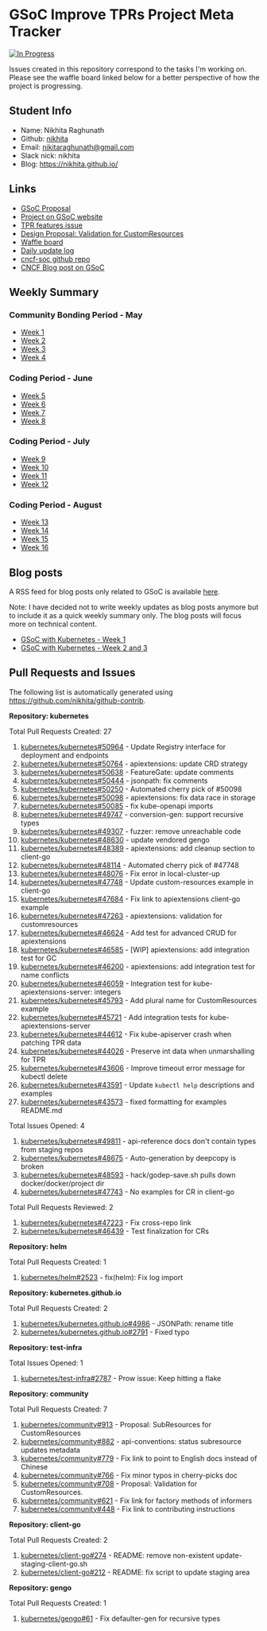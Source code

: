 # GSoC Improve TPRs Project Meta Tracker


[![In Progress](https://badge.waffle.io/nikhita/gsoc-meta-k8s.svg?label=In%20Progress&title=In%20Progress)](http://waffle.io/nikhita/gsoc-meta-k8s)


Issues created in this repository correspond to the tasks I'm working on. Please see the waffle board linked below for a better perspective of how the project is progressing.

## Student Info

+ Name: Nikhita Raghunath
+ Github: [nikhita](https://github.com/nikhita)
+ Email: nikitaraghunath@gmail.com
+ Slack nick: nikhita
+ Blog: https://nikhita.github.io/

## Links

+ [GSoC Proposal](notes/gsoc-proposal.pdf)
+ [Project on GSoC website](https://summerofcode.withgoogle.com/organizations/6540924424290304/#5982049109278720)
+ [TPR features issue](https://github.com/kubernetes/features/issues/95)
+ [Design Proposal: Validation for CustomResources](https://github.com/kubernetes/community/pull/708)
+ [Waffle board](https://waffle.io/nikhita/gsoc-meta-k8s)
+ [Daily update log](https://docs.google.com/document/d/1iCH03_jdyUsBfXKwgZtut7tXVbsl6lgusDt_lXLNNGo/edit?usp=sharing)
+ [cncf-soc github repo](https://github.com/cncf/soc)
+ [CNCF Blog post on GSoC](https://www.cncf.io/blog/2017/05/04/cncf-brings-kubernetes-coredns-opentracing-prometheus-google-summer-code-2017/)

## Weekly Summary

### Community Bonding Period - May

+ [Week 1](weekly/week1.md)
+ [Week 2](weekly/week2.md)
+ [Week 3](weekly/week3.md)
+ [Week 4](weekly/week4.md)

### Coding Period - June

+ [Week 5](weekly/week5.md)
+ [Week 6](weekly/week6.md)
+ [Week 7](weekly/week7.md)
+ [Week 8](weekly/week8.md)

### Coding Period - July

+ [Week 9](weekly/week9.md)
+ [Week 10](weekly/week10.md)
+ [Week 11](weekly/week11.md)
+ [Week 12](weekly/week12.md)

### Coding Period - August

+ [Week 13](weekly/week13.md)
+ [Week 14](weekly/week14.md)
+ [Week 15](weekly/week15.md)
+ [Week 16](weekly/week16.md)

## Blog posts

A RSS feed for blog posts only related to GSoC is available [here](https://nikhita.github.io/feed-gsoc.xml).

Note: I have decided not to write weekly updates as blog posts anymore but to include it as a quick weekly summary only. The blog posts will focus more on technical content.

+ [GSoC with Kubernetes - Week 1](https://nikhita.github.io/google-summer-of-code-kubernetes-week-1)
+ [GSoC with Kubernetes - Week 2 and 3](https://nikhita.github.io/google-summer-of-code-kubernetes-week2-3-community-bonding)


## Pull Requests and Issues

The following list is automatically generated using https://github.com/nikhita/github-contrib.

**Repository: kubernetes**

Total Pull Requests Created: 27
1. [kubernetes/kubernetes#50964](https://github.com/kubernetes/kubernetes/pull/50964) - Update Registry interface for deployment and endpoints
2. [kubernetes/kubernetes#50764](https://github.com/kubernetes/kubernetes/pull/50764) - apiextensions: update CRD strategy
3. [kubernetes/kubernetes#50638](https://github.com/kubernetes/kubernetes/pull/50638) - FeatureGate: update comments
4. [kubernetes/kubernetes#50444](https://github.com/kubernetes/kubernetes/pull/50444) - jsonpath: fix comments
5. [kubernetes/kubernetes#50250](https://github.com/kubernetes/kubernetes/pull/50250) - Automated cherry pick of #50098
6. [kubernetes/kubernetes#50098](https://github.com/kubernetes/kubernetes/pull/50098) - apiextensions: fix data race in storage
7. [kubernetes/kubernetes#50085](https://github.com/kubernetes/kubernetes/pull/50085) - fix kube-openapi imports
8. [kubernetes/kubernetes#49747](https://github.com/kubernetes/kubernetes/pull/49747) - conversion-gen: support recursive types
9. [kubernetes/kubernetes#49307](https://github.com/kubernetes/kubernetes/pull/49307) - fuzzer: remove unreachable code
10. [kubernetes/kubernetes#48630](https://github.com/kubernetes/kubernetes/pull/48630) - update vendored gengo
11. [kubernetes/kubernetes#48389](https://github.com/kubernetes/kubernetes/pull/48389) - apiextensions: add cleanup section to client-go
12. [kubernetes/kubernetes#48114](https://github.com/kubernetes/kubernetes/pull/48114) - Automated cherry pick of #47748
13. [kubernetes/kubernetes#48076](https://github.com/kubernetes/kubernetes/pull/48076) - Fix error in local-cluster-up
14. [kubernetes/kubernetes#47748](https://github.com/kubernetes/kubernetes/pull/47748) - Update custom-resources example in client-go
15. [kubernetes/kubernetes#47684](https://github.com/kubernetes/kubernetes/pull/47684) - Fix link to apiextensions client-go example
16. [kubernetes/kubernetes#47263](https://github.com/kubernetes/kubernetes/pull/47263) - apiextensions: validation for customresources
17. [kubernetes/kubernetes#46624](https://github.com/kubernetes/kubernetes/pull/46624) - Add test for advanced CRUD for apiextensions
18. [kubernetes/kubernetes#46585](https://github.com/kubernetes/kubernetes/pull/46585) - [WIP] apiextensions: add integration test for GC
19. [kubernetes/kubernetes#46200](https://github.com/kubernetes/kubernetes/pull/46200) - apiextensions: add integration test for name conflicts
20. [kubernetes/kubernetes#46059](https://github.com/kubernetes/kubernetes/pull/46059) - Integration test for kube-apiextensions-server: integers
21. [kubernetes/kubernetes#45793](https://github.com/kubernetes/kubernetes/pull/45793) - Add plural name for CustomResources example
22. [kubernetes/kubernetes#45721](https://github.com/kubernetes/kubernetes/pull/45721) - Add integration tests for kube-apiextensions-server
23. [kubernetes/kubernetes#44612](https://github.com/kubernetes/kubernetes/pull/44612) - Fix kube-apiserver crash when patching TPR data
24. [kubernetes/kubernetes#44026](https://github.com/kubernetes/kubernetes/pull/44026) - Preserve int data when unmarshalling for TPR
25. [kubernetes/kubernetes#43606](https://github.com/kubernetes/kubernetes/pull/43606) - Improve timeout error message for kubectl delete
26. [kubernetes/kubernetes#43591](https://github.com/kubernetes/kubernetes/pull/43591) - Update `kubectl help` descriptions and examples
27. [kubernetes/kubernetes#43573](https://github.com/kubernetes/kubernetes/pull/43573) - fixed formatting for examples README.md

Total Issues Opened: 4
1. [kubernetes/kubernetes#49811](https://github.com/kubernetes/kubernetes/issues/49811) - api-reference docs don't contain types from staging repos
2. [kubernetes/kubernetes#48675](https://github.com/kubernetes/kubernetes/issues/48675) - Auto-generation by deepcopy is broken
3. [kubernetes/kubernetes#48593](https://github.com/kubernetes/kubernetes/issues/48593) - hack/godep-save.sh pulls down docker/docker/project dir
4. [kubernetes/kubernetes#47743](https://github.com/kubernetes/kubernetes/issues/47743) - No examples for CR in client-go

Total Pull Requests Reviewed: 2
1. [kubernetes/kubernetes#47223](https://github.com/kubernetes/kubernetes/pull/47223) - Fix cross-repo link
2. [kubernetes/kubernetes#46439](https://github.com/kubernetes/kubernetes/pull/46439) - Test finalization for CRs


**Repository: helm**

Total Pull Requests Created: 1
1. [kubernetes/helm#2523](https://github.com/kubernetes/helm/pull/2523) - fix(helm): Fix log import


**Repository: kubernetes.github.io**

Total Pull Requests Created: 2
1. [kubernetes/kubernetes.github.io#4986](https://github.com/kubernetes/kubernetes.github.io/pull/4986) - JSONPath: rename title
2. [kubernetes/kubernetes.github.io#2791](https://github.com/kubernetes/kubernetes.github.io/pull/2791) - Fixed typo


**Repository: test-infra**

Total Issues Opened: 1
1. [kubernetes/test-infra#2787](https://github.com/kubernetes/test-infra/issues/2787) - Prow issue: Keep hitting a flake


**Repository: community**

Total Pull Requests Created: 7
1. [kubernetes/community#913](https://github.com/kubernetes/community/pull/913) - Proposal: SubResources for CustomResources
2. [kubernetes/community#882](https://github.com/kubernetes/community/pull/882) - api-conventions: status subresource updates metadata
3. [kubernetes/community#779](https://github.com/kubernetes/community/pull/779) - Fix link to point to English docs instead of Chinese
4. [kubernetes/community#766](https://github.com/kubernetes/community/pull/766) - Fix minor typos in cherry-picks doc
5. [kubernetes/community#708](https://github.com/kubernetes/community/pull/708) - Proposal: Validation for CustomResources.
6. [kubernetes/community#621](https://github.com/kubernetes/community/pull/621) - Fix link for factory methods of informers
7. [kubernetes/community#448](https://github.com/kubernetes/community/pull/448) - Fix link to contributing instructions


**Repository: client-go**

Total Pull Requests Created: 2
1. [kubernetes/client-go#274](https://github.com/kubernetes/client-go/pull/274) - README: remove non-existent update-staging-client-go.sh
2. [kubernetes/client-go#212](https://github.com/kubernetes/client-go/pull/212) - README: fix script to update staging area


**Repository: gengo**

Total Pull Requests Created: 1
1. [kubernetes/gengo#61](https://github.com/kubernetes/gengo/pull/61) - Fix defaulter-gen for recursive types

